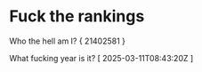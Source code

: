 # Fuck the rankings

Who the hell am I?
{ 21402581 }

What fucking year is it?
[ 2025-03-11T08:43:20Z ]
